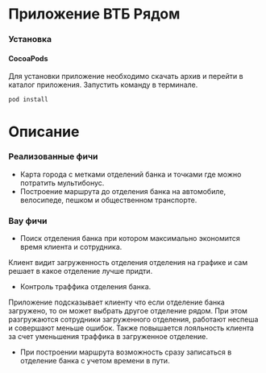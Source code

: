 # Приложение ВТБ Рядом

### Установка

#### CocoaPods

Для установки приложение необходимо скачать архив и перейти в каталог приложения. Запустить команду в терминале. 

```
pod install
```

# Описание


### Реализованные фичи

* Карта города с метками отделений банка и точками где можно потратить мультибонус.
* Построение маршрута до отделения банка на автомобиле, велосипеде, пешком и общественном транспорте.


### Вау фичи

* Поиск отделения банка при котором максимально экономится время клиента и сотрудника.

Клиент видит загруженность отделения отделения на графике и сам решает в какое отделение лучше придти. 

* Контроль траффика отделения банка.

Приложение подсказывает клиенту что если отделение банка загружено, то он может выбрать другое отделение рядом.
При этом разгружаются сотрудники загруженного отделения, работают неспеша и совершают меньше ошибок.
Также повышается лояльность клиента за счет уменьшения траффика в загруженное отделение.

* При построении маршрута возможность сразу записаться в отделение банка с учетом времени в пути.
  

